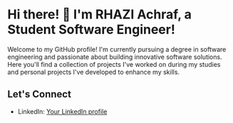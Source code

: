 # Hi there! 👋 I'm RHAZI Achraf, a Student Software Engineer!

Welcome to my GitHub profile! I'm currently pursuing a degree in software engineering and passionate about building innovative software solutions. Here you'll find a collection of projects I've worked on during my studies and personal projects I've developed to enhance my skills.

## Let's Connect

- LinkedIn: [Your LinkedIn profile](https://www.linkedin.com/in/RhaziAchraf)
